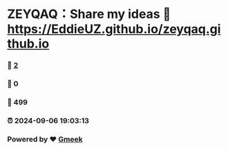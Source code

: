 # ZEYQAQ：Share my ideas :link: https://EddieUZ.github.io/zeyqaq.github.io 
### :page_facing_up: [2](https://EddieUZ.github.io/zeyqaq.github.io/tag.html) 
### :speech_balloon: 0 
### :hibiscus: 499 
### :alarm_clock: 2024-09-06 19:03:13 
### Powered by :heart: [Gmeek](https://github.com/Meekdai/Gmeek)
